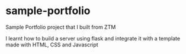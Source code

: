 # sample-portfolio
Sample Portfolio project that I built from ZTM

I learnt how to build a server using flask and integrate it with a template made with HTML, CSS and Javascript

